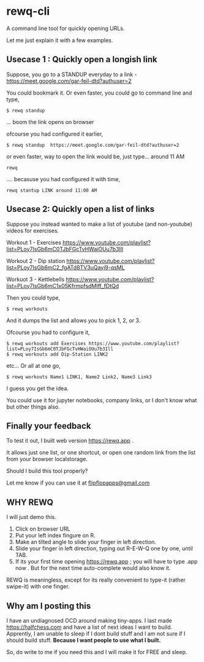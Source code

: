 # rewq-cli
A command line tool for quickly opening URLs.

Let me just explain it with a few examples.


## Usecase 1 : Quickly open a longish link

Suppose, you go to a STANDUP everyday to a link - https://meet.google.com/gar-feil-dtd?authuser=2

You could bookmark it. Or even faster, you could go to command line and type,

```
$ rewq standup 
```
 ... boom the link opens on browser

ofcourse you had configured it earlier,

```
$ rewq standup  https://meet.google.com/gar-feil-dtd?authuser=2
```

or even faster, way to open the link would be, just type… around 11 AM

```
rewq 
```

…. becasuse you had configured it with time,

```
rewq stantup LINK around 11:00 AM
```


## Usecase 2: Quickly open a list of links

Suppose you instead wanted to make a list of youtube (and non-youtube) videos for exercises.

Workout 1 - Exercises
https://www.youtube.com/playlist?list=PLoy7IsGb6mC0TJbFGcTvHWaiOUu7b3Ill

Workout 2 - Dip station
https://www.youtube.com/playlist?list=PLoy7IsGb6mC2_fgATd8TV3uQayi9-qsML

Workuot 3 - Kettlebells
https://www.youtube.com/playlist?list=PLoy7IsGb6mC1x05KfrmpfsdMlff_fDtQd

Then you could type, 

```
$ rewq workouts
```
And it dumps the list and allows you to pick 1, 2, or 3.

Ofcourse you had to configure it,

```
$ rewq workouts add Exercises https://www.youtube.com/playlist?list=PLoy7IsGb6mC0TJbFGcTvHWaiOUu7b3Ill
$ rewq workouts add Dip-Station LINK2
```
etc... Or all at one go,
```
$ rewq workouts Name1 LINK1, Name2 Link2, Name3 Link3
```

I guess you get the idea. 

You could use it for jupyter notebooks, company links, or I don't know what but other things also.


## Finally your feedback

To test it out, I built web version https://rewq.app . 

It allows just one list, or one shortcut, or open one random link from the list from your browser localstorage. 

Should I build this tool properly?

Let me know if you can use it at flipflopapps@gmail.com 


## WHY REWQ

I will just demo this.

1. Click on browser URL
2. Put your left index fingure on R.
3. Make an tilted angle to slide your finger in left direction.
4. Slide your finger in left direction, typing out R-E-W-Q one by one, until TAB.
5. If its your first time opening https://rewq.app ; you will have to type .app now . But for the next time auto-complete would also know it.

REWQ is meaningless, except for its really convenient to type-it (rather swipe-it) with one finger. 

## Why am I posting this

I have an undiagnosed OCD around making tiny-apps. I last made https://halfchess.com and have a list of next ideas I want to build. Apprently, I am unable to sleep if I dont build stuff and I am not sure if I should build stuff. **Because I want people to use what I built.**

So, do write to me if you need this and I will make it for FREE and sleep.


